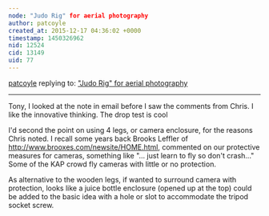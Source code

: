 ```yaml
---
node: "Judo Rig" for aerial photography
author: patcoyle
created_at: 2015-12-17 04:36:02 +0000
timestamp: 1450326962
nid: 12524
cid: 13149
uid: 77
---
```




[patcoyle](../profile/patcoyle) replying to: ["Judo Rig" for aerial photography](../notes/tonyc/12-17-2015/judo-rig-for-aerial-photography)

----
Tony, I looked at the note in email before I saw the comments from Chris. I like the innovative thinking. The drop test is cool

I'd second the point on using 4 legs, or camera enclosure, for the reasons Chris noted. I recall some years back Brooks Leffler of http://www.brooxes.com/newsite/HOME.html, commented on our protective measures for cameras, something like "... just learn to fly so don't crash..." Some of the KAP crowd fly cameras with little or no protection.

As alternative to the wooden legs, if wanted to surround camera with protection, looks like a juice bottle enclosure (opened up at the top) could be added to the basic idea with a hole or slot to accommodate the tripod socket screw.